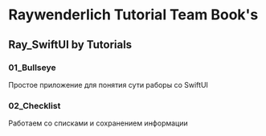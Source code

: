 # Raywenderlich Tutorial Team Book's 
## Ray_SwiftUI by Tutorials
### 01_Bullseye
Простое приложение для понятия сути раборы со SwiftUI

### 02_Checklist
Работаем со списками и сохранением информации
